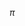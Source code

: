 <script type="text/javascript" src="http://cdn.mathjax.org/mathjax/latest/MathJax.js?config=default"></script>

$\pi$
